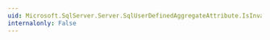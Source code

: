 ```yaml
---
uid: Microsoft.SqlServer.Server.SqlUserDefinedAggregateAttribute.IsInvariantToNulls
internalonly: False
---
```

